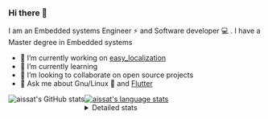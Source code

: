 ### Hi there 👋

I am an Embedded systems Engineer ⚡️ and Software developer 💻 . I have a Master degree in Embedded systems
- 🔭 I’m currently working on [easy_localization](https://pub.dev/packages/easy_localization)
- 🌱 I’m currently learning 
- 👯 I’m looking to collaborate on open source projects
- 💬 Ask me about  Gnu/Linux 🐧 and [Flutter](https://flutter.dev) 

<a href="https://profile-summary-for-github.com/user/aissat">
  <img align="left" height="170px" src="https://github-readme-stats.vercel.app/api?username=aissat&show_icons=true&line_height=27&count_private=true&include_all_commits=true" alt="aissat's GitHub stats"/>
  <img src="https://github-readme-stats.vercel.app/api/top-langs/?username=aissat&hide_langs_below=5&layout=compact" alt="aissat's language stats"/>
</a>

<details>
<summary>Detailed stats</summary>
 

### 🧐 Waka Stats

<!--START_SECTION:waka-->
![Profile Views](http://img.shields.io/badge/Profile%20Views-8-blue)

![Lines of code](https://img.shields.io/badge/From%20Hello%20World%20I%27ve%20Written-341819%20lines%20of%20code-blue)

**🐱 My Github Data** 

> 🏆 326 Contributions in the Year 2021
 > 
> 📦 43.6 kB Used in Github's Storage 
 > 
> 💼 Opted to Hire
 > 
> 📜 144 Public Repositories 
 > 
> 🔑 14 Private Repositories  
 > 
**I'm a Night 🦉** 

```text
🌞 Morning    65 commits     ██░░░░░░░░░░░░░░░░░░░░░░░   9.42% 
🌆 Daytime    94 commits     ███░░░░░░░░░░░░░░░░░░░░░░   13.62% 
🌃 Evening    292 commits    ██████████░░░░░░░░░░░░░░░   42.32% 
🌙 Night      239 commits    ████████░░░░░░░░░░░░░░░░░   34.64%

```
📅 **I'm Most Productive on Tuesday** 

```text
Monday       67 commits     ██░░░░░░░░░░░░░░░░░░░░░░░   9.71% 
Tuesday      162 commits    █████░░░░░░░░░░░░░░░░░░░░   23.48% 
Wednesday    96 commits     ███░░░░░░░░░░░░░░░░░░░░░░   13.91% 
Thursday     89 commits     ███░░░░░░░░░░░░░░░░░░░░░░   12.9% 
Friday       85 commits     ███░░░░░░░░░░░░░░░░░░░░░░   12.32% 
Saturday     119 commits    ████░░░░░░░░░░░░░░░░░░░░░   17.25% 
Sunday       72 commits     ██░░░░░░░░░░░░░░░░░░░░░░░   10.43%

```


📊 **This Week I Spent My Time On** 

```text
⌚︎ Time Zone: Africa/Algiers

💬 Programming Languages: 
JavaScript               1 hr 28 mins        ██████████░░░░░░░░░░░░░░░   40.8% 
SQL                      58 mins             ██████░░░░░░░░░░░░░░░░░░░   26.78% 
YAML                     39 mins             ████░░░░░░░░░░░░░░░░░░░░░   18.34% 
JSON                     30 mins             ███░░░░░░░░░░░░░░░░░░░░░░   14.05% 
TypeScript               0 secs              ░░░░░░░░░░░░░░░░░░░░░░░░░   0.03%

🔥 Editors: 
VS Code                  3 hrs 37 mins       █████████████████████████   100.0%

💻 Operating System: 
Linux                    3 hrs 37 mins       █████████████████████████   100.0%

```

**I Mostly Code in Dart** 

```text
Dart                     20 repos            █████████░░░░░░░░░░░░░░░░   38.46% 
PHP                      4 repos             ██░░░░░░░░░░░░░░░░░░░░░░░   7.69% 
Vala                     4 repos             ██░░░░░░░░░░░░░░░░░░░░░░░   7.69% 
TypeScript               4 repos             ██░░░░░░░░░░░░░░░░░░░░░░░   7.69% 
C                        3 repos             █░░░░░░░░░░░░░░░░░░░░░░░░   5.77%

```


**Timeline**

![Chart not found](https://raw.githubusercontent.com/aissat/aissat/master/charts/bar_graph.png) 


 Last Updated on 04/07/2021
<!--END_SECTION:waka-->

</details>
